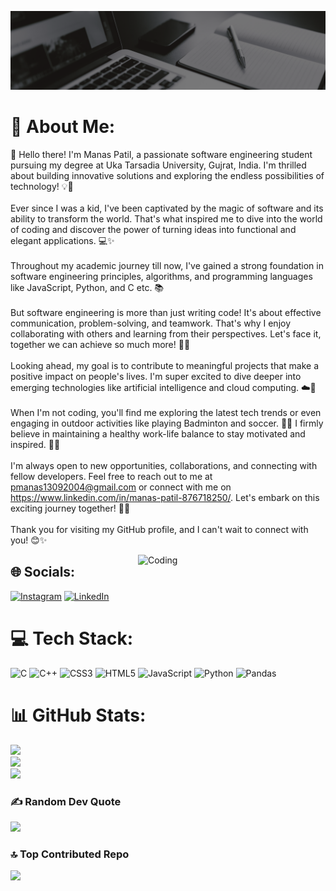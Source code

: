 ![Banner](Banner.png)

# 💫 About Me:
👋 Hello there! I'm Manas Patil, a passionate software engineering student pursuing my degree at Uka Tarsadia University, Gujrat, India. I'm thrilled about building innovative solutions and exploring the endless possibilities of technology! 💡🚀<br><br>Ever since I was a kid, I've been captivated by the magic of software and its ability to transform the world. That's what inspired me to dive into the world of coding and discover the power of turning ideas into functional and elegant applications. 💻✨<br><br>Throughout my academic journey till now, I've gained a strong foundation in software engineering principles, algorithms, and programming languages like JavaScript, Python, and C etc. 📚<br><br>But software engineering is more than just writing code! It's about effective communication, problem-solving, and teamwork. That's why I enjoy collaborating with others and learning from their perspectives. Let's face it, together we can achieve so much more! 🤝💡<br><br>Looking ahead, my goal is to contribute to meaningful projects that make a positive impact on people's lives. I'm super excited to dive deeper into emerging technologies like artificial intelligence and cloud computing. ☁️🤖<br><br>When I'm not coding, you'll find me exploring the latest tech trends or even engaging in outdoor activities like playing Badminton and soccer. 🌲🏸 I firmly believe in maintaining a healthy work-life balance to stay motivated and inspired. 💪🌈<br><br>I'm always open to new opportunities, collaborations, and connecting with fellow developers. Feel free to reach out to me at pmanas13092004@gmail.com or connect with me on https://www.linkedin.com/in/manas-patil-876718250/. Let's embark on this exciting journey together! 💌🚀<br><br>Thank you for visiting my GitHub profile, and I can't wait to connect with you! 😊✨

<img align="right" src="https://media4.giphy.com/media/qgQUggAC3Pfv687qPC/giphy.gif?cid=ecf05e476pvvicrob9xtlp67pu7yuat2759zxdf188mrb1ge&ep=v1_gifs_search&rid=giphy.gif&ct=g" width="300px" alt="Coding">

## 🌐 Socials:
[![Instagram](https://img.shields.io/badge/Instagram-%23E4405F.svg?logo=Instagram&logoColor=white)](https://instagram.com/patil_manas_04) [![LinkedIn](https://img.shields.io/badge/LinkedIn-%230077B5.svg?logo=linkedin&logoColor=white)](https://linkedin.com/in/manas-patil-876718250) 

# 💻 Tech Stack:
![C](https://img.shields.io/badge/c-%2300599C.svg?style=flat-square&logo=c&logoColor=white) ![C++](https://img.shields.io/badge/c++-%2300599C.svg?style=flat-square&logo=c%2B%2B&logoColor=white) ![CSS3](https://img.shields.io/badge/css3-%231572B6.svg?style=flat-square&logo=css3&logoColor=white) ![HTML5](https://img.shields.io/badge/html5-%23E34F26.svg?style=flat-square&logo=html5&logoColor=white) ![JavaScript](https://img.shields.io/badge/javascript-%23323330.svg?style=flat-square&logo=javascript&logoColor=%23F7DF1E) ![Python](https://img.shields.io/badge/python-3670A0?style=flat-square&logo=python&logoColor=ffdd54) ![Pandas](https://img.shields.io/badge/pandas-%23150458.svg?style=flat-square&logo=pandas&logoColor=white)
# 📊 GitHub Stats:
![](https://github-readme-stats.vercel.app/api?username=patilmanas04&theme=tokyonight&hide_border=false&include_all_commits=false&count_private=false)<br/>
![](https://github-readme-streak-stats.herokuapp.com/?user=patilmanas04&theme=tokyonight&hide_border=false)<br/>
![](https://github-readme-stats.vercel.app/api/top-langs/?username=patilmanas04&theme=tokyonight&hide_border=false&include_all_commits=false&count_private=false&layout=compact)

<!-- ## 🏆 GitHub Trophies
![](https://github-profile-trophy.vercel.app/?username=patilmanas04&theme=discord&no-frame=true&no-bg=false&margin-w=4) -->

### ✍️ Random Dev Quote
![](https://quotes-github-readme.vercel.app/api?type=horizontal&theme=radical)

### 🔝 Top Contributed Repo
![](https://github-contributor-stats.vercel.app/api?username=patilmanas04&limit=5&theme=tokyonight&combine_all_yearly_contributions=true)
